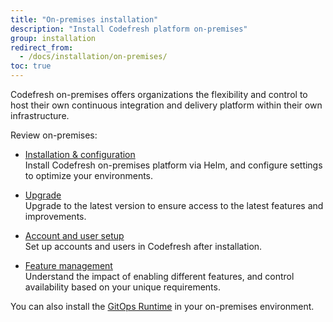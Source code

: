 ```yaml
---
title: "On-premises installation"
description: "Install Codefresh platform on-premises"
group: installation
redirect_from:
  - /docs/installation/on-premises/
toc: true
---
```


Codefresh on-premises offers organizations the flexibility and control to host their own continuous integration and delivery platform within their own infrastructure.

Review on-premises:

* [Installation & configuration]({{site.baseurl}}/docs/installation/on-premises/codefresh-on-prem/)  
  Install Codefresh on-premises platform via Helm, and configure settings to optimize your environments.

* [Upgrade]({{site.baseurl}}/docs/installation/on-premises/codefresh-on-prem-upgrade/)  
  Upgrade to the latest version to ensure access to the latest features and improvements.

* [Account and user setup]({{site.baseurl}}/docs/installation/on-premises/on-prem-configuration/)  
  Set up accounts and users in Codefresh after installation.
  
* [Feature management]({{site.baseurl}}/docs/installation/on-premises/on-prem-feature-management/)  
  Understand the impact of enabling different features, and control availability based on your unique requirements.  

You can also install the [GitOps Runtime]({{site.baseurl}}/docs/installation/gitops/on-prem-gitops-runtime-install/) in your on-premises environment. 